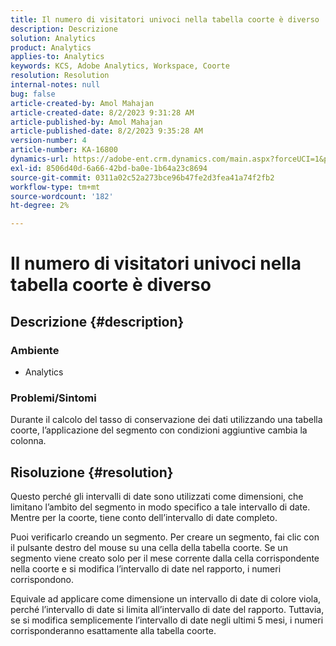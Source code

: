 ```yaml
---
title: Il numero di visitatori univoci nella tabella coorte è diverso
description: Descrizione
solution: Analytics
product: Analytics
applies-to: Analytics
keywords: KCS, Adobe Analytics, Workspace, Coorte
resolution: Resolution
internal-notes: null
bug: false
article-created-by: Amol Mahajan
article-created-date: 8/2/2023 9:31:28 AM
article-published-by: Amol Mahajan
article-published-date: 8/2/2023 9:35:28 AM
version-number: 4
article-number: KA-16800
dynamics-url: https://adobe-ent.crm.dynamics.com/main.aspx?forceUCI=1&pagetype=entityrecord&etn=knowledgearticle&id=0ff79d59-1731-ee11-bdf3-6045bd006b3d
exl-id: 8506d40d-6a66-42bd-ba0e-1b64a23c8694
source-git-commit: 0311a02c52a273bce96b47fe2d3fea41a74f2fb2
workflow-type: tm+mt
source-wordcount: '182'
ht-degree: 2%

---
```


# Il numero di visitatori univoci nella tabella coorte è diverso

## Descrizione {#description}


### <b>Ambiente</b>

- Analytics




### <b>Problemi/Sintomi</b>

Durante il calcolo del tasso di conservazione dei dati utilizzando una tabella coorte, l’applicazione del segmento con condizioni aggiuntive cambia la colonna.


## Risoluzione {#resolution}


Questo perché gli intervalli di date sono utilizzati come dimensioni, che limitano l’ambito del segmento in modo specifico a tale intervallo di date. Mentre per la coorte, tiene conto dell’intervallo di date completo.

Puoi verificarlo creando un segmento. Per creare un segmento, fai clic con il pulsante destro del mouse su una cella della tabella coorte. Se un segmento viene creato solo per il mese corrente dalla cella corrispondente nella coorte e si modifica l’intervallo di date nel rapporto, i numeri corrispondono.

Equivale ad applicare come dimensione un intervallo di date di colore viola, perché l’intervallo di date si limita all’intervallo di date del rapporto. Tuttavia, se si modifica semplicemente l’intervallo di date negli ultimi 5 mesi, i numeri corrisponderanno esattamente alla tabella coorte.
